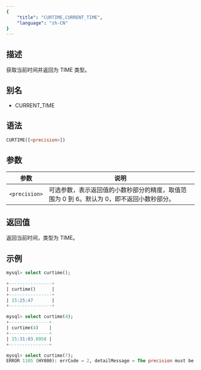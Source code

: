 ```yaml
---
{
    "title": "CURTIME,CURRENT_TIME",
    "language": "zh-CN"
}
---
```


## 描述

获取当前时间并返回为 TIME 类型。

## 别名

- CURRENT_TIME

## 语法

```sql
CURTIME([<precision>])
```

## 参数

| 参数            | 说明                                                                                                                                  |
|---------------|-------------------------------------------------------------------------------------------------------------------------------------|
| `<precision>` | 可选参数，表示返回值的小数秒部分的精度，取值范围为 0 到 6。默认为 0，即不返回小数秒部分。 |


## 返回值

返回当前时间，类型为 TIME。

## 示例

```sql
mysql> select curtime();

+----------------+
| curtime()      |
+----------------+
| 15:25:47       |
+----------------+
```

```sql
mysql> select curtime(4);
+---------------+
| curtime(4)    |
+---------------+
| 15:31:03.8958 |
+---------------+
```

```sql
mysql> select curtime(7);
ERROR 1105 (HY000): errCode = 2, detailMessage = The precision must be between 0 and 6
```